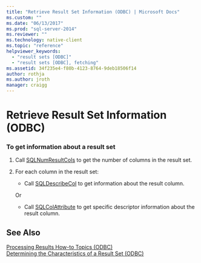 ```yaml
---
title: "Retrieve Result Set Information (ODBC) | Microsoft Docs"
ms.custom: ""
ms.date: "06/13/2017"
ms.prod: "sql-server-2014"
ms.reviewer: ""
ms.technology: native-client
ms.topic: "reference"
helpviewer_keywords: 
  - "result sets [ODBC]"
  - "result sets [ODBC], fetching"
ms.assetid: 34f235e4-f80b-4123-8764-9deb18506f14
author: rothja
ms.author: jroth
manager: craigg
---
```

# Retrieve Result Set Information (ODBC)
    
### To get information about a result set  
  
1.  Call [SQLNumResultCols](../native-client-odbc-api/sqlnumresultcols.md) to get the number of columns in the result set.  
  
2.  For each column in the result set:  
  
    -   Call [SQLDescribeCol](../native-client-odbc-api/sqldescribecol.md) to get information about the result column.  
  
     Or  
  
    -   Call [SQLColAttribute](../native-client-odbc-api/sqlcolattribute.md) to get specific descriptor information about the result column.  
  
## See Also  
 [Processing Results How-to Topics &#40;ODBC&#41;](../../database-engine/dev-guide/processing-results-how-to-topics-odbc.md)   
 [Determining the Characteristics of a Result Set &#40;ODBC&#41;](../native-client-odbc-results/determining-the-characteristics-of-a-result-set-odbc.md)  
  
  
